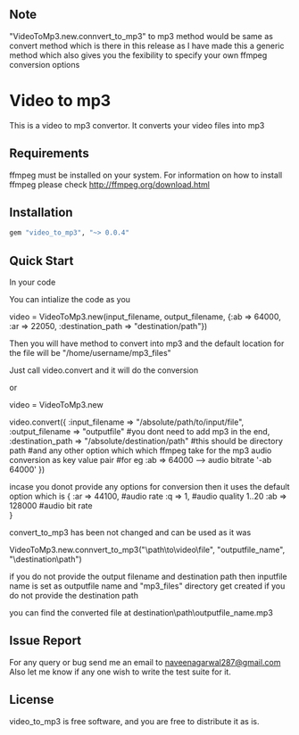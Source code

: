 Note
------------

"VideoToMp3.new.connvert_to_mp3" to mp3 method would be same as convert method which is there in this release as I have made this a generic method which also gives you the fexibility to specify your own ffmpeg conversion options

Video to mp3
=========

This is a video to mp3 convertor. It converts your video files into mp3

Requirements
------------

ffmpeg must be installed on your system. For information on how to install ffmpeg please
check http://ffmpeg.org/download.html

Installation
------------

```ruby
gem "video_to_mp3", "~> 0.0.4"
```



Quick Start
-----------

In your code

You can intialize the code as you

video = VideoToMp3.new(input_filename, output_filename, {:ab => 64000, :ar => 22050, :destination_path => "destination/path"})

Then you will have method to convert into mp3 and the default location for the file will be "/home/username/mp3_files"

Just call video.convert and it will do the conversion

or

video = VideoToMp3.new

video.convert({
    :input_filename   => "/absolute/path/to/input/file",
    :output_filename  => "outputfile"                   #you dont need to add mp3 in the end,
    :destination_path => "/absolute/destination/path"   #this should be directory path
    #and any other option which which ffmpeg take for the mp3 audio conversion as key value pair
    #for eg :ab => 64000 --> audio bitrate '-ab 64000'
  })

incase you donot provide any options for conversion then it uses the default option which is
{
  :ar       => 44100,       #audio rate
  :q        => 1,           #audio quality 1..20
  :ab       => 128000       #audio bit rate        
}




convert_to_mp3 has been not changed and can be used as it was

  VideoToMp3.new.connvert_to_mp3("\path\to\video\file", "outputfile_name", "\destination\path")

  if you do not provide the output filename and destination path then inputfile name is set as 
  outputfile name and "mp3_files" directory get created if you do not provide the destination path

  you can find the converted file at destination\path\outputfile_name.mp3


Issue Report
------------
For any query or bug send me an email to naveenagarwal287@gmail.com
Also let me know if any one wish to write the test suite for it.

License
-------

video_to_mp3 is free software, and you are free to distribute it as is.
